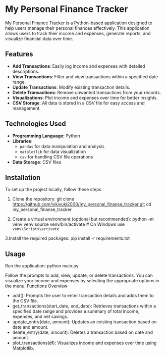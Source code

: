 # My Personal Finance Tracker

My Personal Finance Tracker is a Python-based application designed to help users manage their personal finances effectively. 
This application allows users to track their income and expenses, generate reports, and visualize financial data over time.

## **Features**

- **Add Transactions**: Easily log income and expenses with detailed descriptions.
- **View Transactions**: Filter and view transactions within a specified date range.
- **Update Transactions**: Modify existing transaction details.
- **Delete Transactions**: Remove unwanted transactions from your records.
- **Visualizations**: Plot income and expenses over time for better insights.
- **CSV Storage**: All data is stored in a CSV file for easy access and management.

## **Technologies Used**

- **Programming Language**: Python
- **Libraries**:
  - `pandas` for data manipulation and analysis
  - `matplotlib` for data visualization
  - `csv` for handling CSV file operations
- **Data Storage**: CSV files

## Installation

To set up the project locally, follow these steps:

1. Clone the repository:
   git clone https://github.com/vikivuki2003/my_personal_finanse_tracker.git
   cd my_personal_finanse_tracker
   
2. Create a virtual environment (optional but recommended):
python -m venv venv
source venv/bin/activate  # On Windows use `venv\Scripts\activate`

3.Install the required packages:
pip install -r requirements.txt


## Usage

Run the application:
python main.py

Follow the prompts to add, view, update, or delete transactions.
You can visualize your income and expenses by selecting the appropriate options in the menu.
Functions Overview
- add(): Prompts the user to enter transaction details and adds them to the CSV file.
- get_transactions(start_date, end_date): Retrieves transactions within a specified date range and provides a summary of total income, expenses, and net savings.
- update_entry(date, amount): Updates an existing transaction based on date and amount.
- delete_entry(date, amount): Deletes a transaction based on date and amount.
- plot_transactions(df): Visualizes income and expenses over time using Matplotlib.
